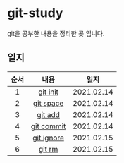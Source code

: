 # git-study
git을 공부한 내용을 정리한 곳 입니다.


## 일지
| 순서  |            내용             |    일지    |
| :---: | :-------------------------: | :--------: |
|   1   |   [git init](git-init.md)   | 2021.02.14 |
|   2   |  [git space](gitspace.md)   | 2021.02.14 |
|   3   |    [git add](git-add.md)    | 2021.02.14 |
|   4   | [git commit](git-commit.md) | 2021.02.14 |
|   5   | [git ignore](git-ignore.md) | 2021.02.15 |
|   6   |     [git rm](git-rm.md)     | 2021.02.15 |